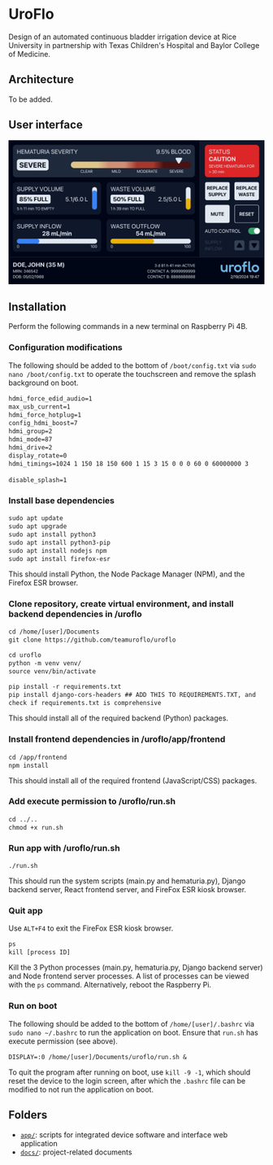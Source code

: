 # UroFlo
Design of an automated continuous bladder irrigation device at Rice University in partnership with Texas Children's Hospital and Baylor College of Medicine.

## Architecture
To be added.

## User interface
![Screenshot of the UroFlo user interface.](/docs/user_interface.jpg)

## Installation
Perform the following commands in a new terminal on Raspberry Pi 4B.

### Configuration modifications
The following should be added to the bottom of `/boot/config.txt` via `sudo nano /boot/config.txt` to operate the touchscreen and remove the splash background on boot.
```
hdmi_force_edid_audio=1
max_usb_current=1
hdmi_force_hotplug=1
config_hdmi_boost=7
hdmi_group=2
hdmi_mode=87
hdmi_drive=2
display_rotate=0
hdmi_timings=1024 1 150 18 150 600 1 15 3 15 0 0 0 60 0 60000000 3

disable_splash=1
```

### Install base dependencies
```
sudo apt update
sudo apt upgrade
sudo apt install python3
sudo apt install python3-pip
sudo apt install nodejs npm
sudo apt install firefox-esr
```
This should install Python, the Node Package Manager (NPM), and the Firefox ESR browser.

### Clone repository, create virtual environment, and install backend dependencies in /uroflo
```
cd /home/[user]/Documents
git clone https://github.com/teamuroflo/uroflo
```
```
cd uroflo
python -m venv venv/
source venv/bin/activate
```
```
pip install -r requirements.txt
pip install django-cors-headers ## ADD THIS TO REQUIREMENTS.TXT, and check if requirements.txt is comprehensive
```
This should install all of the required backend (Python) packages.

### Install frontend dependencies in /uroflo/app/frontend
```
cd /app/frontend
npm install
```
This should install all of the required frontend (JavaScript/CSS) packages.

### Add execute permission to /uroflo/run.sh
```
cd ../..
chmod +x run.sh
```

### Run app with /uroflo/run.sh
```
./run.sh
```
This should run the system scripts (main.py and hematuria.py), Django backend server, React frontend server, and FireFox ESR kiosk browser.

### Quit app
Use `ALT+F4` to exit the FireFox ESR kiosk browser.
```
ps
kill [process ID]
```
Kill the 3 Python processes (main.py, hematuria.py, Django backend server) and Node frontend server processes. A list of processes can be viewed with the `ps` command. Alternatively, reboot the Raspberry Pi.

### Run on boot
The following should be added to the bottom of `/home/[user]/.bashrc` via `sudo nano ~/.bashrc` to run the application on boot. Ensure that `run.sh` has execute permission (see above).
```
DISPLAY=:0 /home/[user]/Documents/uroflo/run.sh &
```
To quit the program after running on boot, use `kill -9 -1`, which should reset the device to the login screen, after which the `.bashrc` file can be modified to not run the application on boot.


## Folders
- [`app/`](app/): scripts for integrated device software and interface web application
- [`docs/`](docs/): project-related documents
